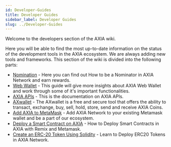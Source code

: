 ```yaml
---
id: Developer-Guides
title: Developer Guides
sidebar_label: Developer Guides
slug: ../Developer-Guides
---
```


Welcome to the developers section of the AXIA wiki.

Here you will be able to find the most up-to-date information on the status of the development tools in the AXIA ecosystem. We are always adding new tools and frameworks.
This section of the wiki is divided into the following parts:



- [Nomination](../docs/Nomination-Process) -  Here you can find out How to be a Nominator in AXIA Network and earn rewards.
- [Web Wallet](../docs/About-Wallet) - This guide will give more insights about AXIA Web Wallet and work through some of it's important functionalities.
- [AXIA APIs](../docs/InfoAPI) - This is the documentation on AXIA APIs.
- [AXwallet](../docs/AXwallet) - The AXwallet is a free and secure tool that offers the ability to transact, exchange, buy, sell, hold, store, send and receive AXIA Coins.
- [Add AXIA to MetaMask](../docs/Metamask-Support) - Add AXIA Network to your existing Metamask wallet and be a part of our ecosystem.
- [Deploy a Smart Contract on AXIA](../docs/Deploy-SmartContract) - How to Deploy Smart Contracts in AXIA with Remix and Metamask.
- [Create an ERC-20 Token Using Solidity](../docs/ERC20-AXIA) - Learn to Deploy ERC20 Tokens in AXIA Network.

